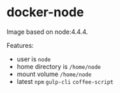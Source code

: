 # docker-node

Image based on node:4.4.4.

Features:
- user is `node`
- home directory is `/home/node`
- mount volume `/home/node`
- latest `npm` `gulp-cli` `coffee-script`